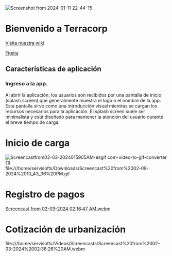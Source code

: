 ![Screenshot from 2024-01-11 22-44-15](https://github.com/Terracor-Bolivia/.github/assets/7370358/e05e167a-bb86-473b-837d-3317df14fc3d)

# Bienvenido a Terracorp

[Visita nuestra wiki](https://github.com/Terracor-Bolivia/.github/wiki/)

[Figma](https://www.figma.com/file/JN0jsdO9thzC03C1O1L0DA/Terracor?type=design&mode=design&t=DXA9L8wju3RCkw7G-0)

## Características de aplicación

### Ingreso a la app.
Al abrir la aplicación, los usuarios son recibidos por una pantalla de inicio (splash screen) que generalmente muestra el logo o el nombre de la app. Esta pantalla sirve como una introducción visual mientras se cargan los recursos necesarios para la aplicación. El splash screen suele ser minimalista y está diseñado para mantener la atención del usuario durante el breve tiempo de carga.

# Inicio de carga
![Screencastfrom02-03-2024015905AM-ezgif com-video-to-gif-converter (1)](https://github.com/Terracor-Bolivia/.github/assets/72888760/d70e9c08-427a-4a1f-865e-b1125cafa294)
file:///home/servisofts/Downloads/Screencast%20from%2002-08-2024%2010_43_36%20PM.gif


# Registro de pagos
[Screencast from 02-03-2024 02:16:47 AM.webm](https://github.com/Terracor-Bolivia/.github/assets/72888760/c38b79d5-1102-4fe1-8eba-92d5bad0995e)

# Cotización de urbanización
file:///home/servisofts/Videos/Screencasts/Screencast%20from%2002-03-2024%2002:36:26%20AM.webm




